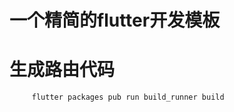 # 一个精简的flutter开发模板



# 生成路由代码
   ```shell
        flutter packages pub run build_runner build
   ```
